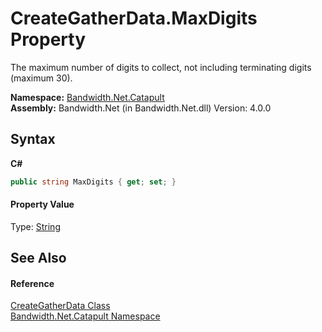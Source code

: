 ﻿# CreateGatherData.MaxDigits Property 
 

The maximum number of digits to collect, not including terminating digits (maximum 30).

**Namespace:**&nbsp;<a href ="N_Bandwidth_Net_Catapult.md">Bandwidth.Net.Catapult</a><br />**Assembly:**&nbsp;Bandwidth.Net (in Bandwidth.Net.dll) Version: 4.0.0

## Syntax

**C#**<br />
``` C#
public string MaxDigits { get; set; }
```


#### Property Value
Type: <a href="http://msdn2.microsoft.com/en-us/library/s1wwdcbf" target="_blank">String</a>

## See Also


#### Reference
<a href ="T_Bandwidth_Net_Catapult_CreateGatherData.md">CreateGatherData Class</a><br /><a href ="N_Bandwidth_Net_Catapult.md">Bandwidth.Net.Catapult Namespace</a><br />